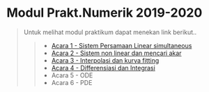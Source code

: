 # Modul Prakt.Numerik 2019-2020

> Untuk melihat modul praktikum dapat menekan link berikut..
>>  * [Acara 1 - Sistem Persamaan Linear simultaneous](https://github.com/FajrulHQ/pict/blob/main/2020/Acara%201/Acara%201.md)
>>  * [Acara 2 - Sistem non linear dan mencari akar](https://github.com/FajrulHQ/pict/blob/main/2020/Acara%202/Acara%202.md)
>>  * [Acara 3 - Interpolasi dan kurva fitting](https://github.com/FajrulHQ/pict/blob/main/2020/Acara%203/Acara%203.md)
>>  * [Acara 4 - Differensiasi dan Integrasi](https://github.com/FajrulHQ/pict/blob/main/2020/Acara%204/Acara%204.md)
>>  * Acara 5 - ODE
>>  * Acara 6 - PDE
